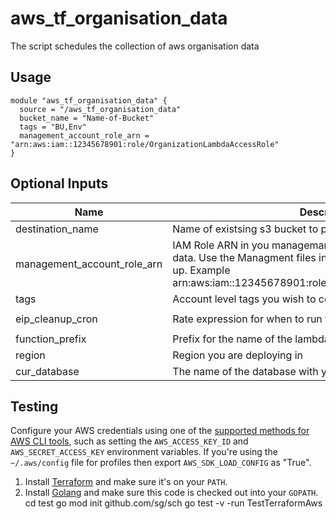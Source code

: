 # aws_tf_organisation_data

The script schedules the collection of aws organisation data



## Usage

```
module "aws_tf_organisation_data" {
  source = "/aws_tf_organisation_data"
  bucket_name = "Name-of-Bucket"
  tags = "BU,Env"
  management_account_role_arn = "arn:aws:iam::12345678901:role/OrganizationLambdaAccessRole"
}
```

## Optional Inputs

| Name | Description | Type | Default | Required |
|------|-------------|:----:|:-----:|:-----:|
| destination\_name | Name of existsing s3 bucket to put data in | string | `""` | yes |
| management\_account\_role\_arn | IAM Role ARN in you managemant account which holds your org data. Use the Managment files in the polcies folder to set these up. Example arn:aws:iam::12345678901:role/OrganizationLambdaAccessRole| string | `""` | yes |
| tags | Account level tags you wish to collect | string | `""` | yes |
| eip\_cleanup\_cron | Rate expression for when to run the review of eips| string | `"cron(0 7 ? * MON-FRI *)"` | no 
| function\_prefix | Prefix for the name of the lambda created | string | `""` | no |
| region | Region you are deploying in| string | `"eu-west-1"` | no |
| cur_database | The name of the database with your CUR table| string | `"managementcur"` | no |




## Testing 

Configure your AWS credentials using one of the [supported methods for AWS CLI
   tools](https://docs.aws.amazon.com/cli/latest/userguide/cli-chap-getting-started.html), such as setting the
   `AWS_ACCESS_KEY_ID` and `AWS_SECRET_ACCESS_KEY` environment variables. If you're using the `~/.aws/config` file for profiles then export `AWS_SDK_LOAD_CONFIG` as "True".
1. Install [Terraform](https://www.terraform.io/) and make sure it's on your `PATH`.
1. Install [Golang](https://golang.org/) and make sure this code is checked out into your `GOPATH`.
cd test
go mod init github.com/sg/sch
go test -v -run TestTerraformAws